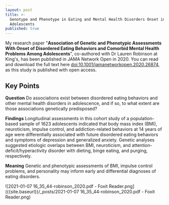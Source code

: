 ```yaml
---
layout: post
title: >-
  Genotype and Phenotype in Eating and Mental Health Disorders Onset in
  Adolescents
published: true
---
```



My research paper "**Association of Genetic and Phenotypic Assessments With Onset of Disordered Eating Behaviors and Comorbid Mental Health Problems Among Adolescents**", co-authored with Dr Lauren Robinson at King's, has been published in JAMA Network Open in 2020. You can read and download the full text here [doi:10.1001/jamanetworkopen.2020.26874](https://doi.org/10.1001/jamanetworkopen.2020.26874), as this study is published with open access.

## Key Points

**Question**  Do associations exist between disordered eating behaviors and other mental health disorders in adolescence, and if so, to what extent are those associations genetically predisposed?

**Findings**  Longitudinal assessments in this cohort study of a population-based sample of 1623 adolescents indicated that body mass index (BMI), neuroticism, impulse control, and addiction-related behaviors at 14 years of age were differentially associated with future disordered eating behaviors and symptoms of depression and generalized anxiety. Genetic analyses suggested etiologic overlaps between BMI, neuroticism, and attention-deficit/hyperactivity disorder with dieting, binge eating, and purging, respectively.

**Meaning**  Genetic and phenotypic assessments of BMI, impulse control problems, and personality may inform early and differential diagnoses of eating disorders.

![2021-01-07 16_35_44-robinson_2020.pdf - Foxit Reader.png]({{site.baseurl}}/_posts/2021-01-07 16_35_44-robinson_2020.pdf - Foxit Reader.png)
